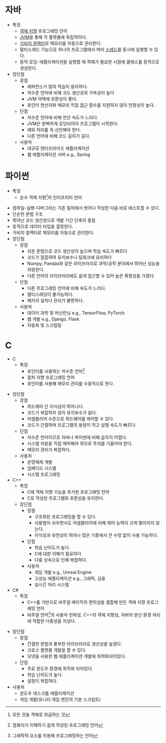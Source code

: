 # 자바
- 특징
  - [객체 지향](../java/객체지향.md) 프로그래밍 언어
  - [JVM](../java/JVM.md)을 통해 각 플랫폼에 독립적이다.
  - [가비지 컬렉터](../java/가비지컬렉터.md)로 메모리를 자동으로 관리한다.
  - 멀티스레드 기능으로 하나의 프로그램에서 여러 [스레드](../java/스레드.md)를 동시에 실행할 수 있다.
  - 동적 로딩: 애플리케이션을 실행할 때 객체가 필요한 시점에 클래스를 동적으로 생성한다.
- 장단점
  - 장점
    - 레퍼런스가 많아 학습이 용이하다.
    - 저수준 언어에 비해 코드 생산성과 가독성이 높다
    - JVM 덕택에 호환성이 좋다.
    - 포인터 연산자와 메모리 직접 접근 함수를 지원하지 않아 안정성이 높다.
  - 단점
    - 저수준 언어에 비해 연산 속도가 느리다.
    - JVM은 완벽하게 로딩되어야 프로그램이 시작한다.
    - 예외 처리를 꼭 선언해야 한다.
    - 다른 언어에 비해 코드 길이가 길다.
  - 사용처
    - 대규모 엔터프라이즈 애플리케이션
    - 웹 애플리케이션 서버 e.g., Spring

# 파이썬
- 특징
  - 순수 객체 지향[^pure]의 인터프리터 언어
[^pure]: 모든 것을 객체로 취급하는 것
  - 컴파일-실행-디버그라는 기존 절차에서 벗어나 작성한 다음 바로 테스트할 수 있다. 
  - 단순한 문법 구조
  - 뛰어난 코드 생산성으로 개발 기간 단축이 중점
  - 동적으로 데이터 타입을 결정한다.
  - 가비지 컬렉터로 메모리를 자동으로 관리한다.
- 장단점
  - 장점
    - 쉬운 문법으로 코드 생산성이 높으며 학습 속도가 빠르다
    - 코드가  깔끔하여 유지보수나 팀워크에 유리하다
    - Numpy, Pandas와 같은 라이브러리로 과학/공학 분야에서 뛰어난 성능을 자랑한다.
    - 다른 언어의 라이브러리에도 쉽게 접근할 수 있어 높은 확장성을 가졌다.
  - 단점
    - 다른 프로그래밍 언어에 비해 속도가 느리다.
    - 멀티스레딩이 불가능하다.
    - 패키지 설치나 관리가 불편하다.
  - 사용처
    - 데이터 과학 및 머신런닝 e.g., TensorFlow, PyTorch
    - 웹 개발 e.g., Django, Flask
    - 자동화 및 스크립팅
# C
- C
    - 특징
        - 포인터를 사용하는 저수준 언어[^lowlevel]
        - 절차 지향 프로그래밍 언어
        - 포인터를 사용해 메모리 관리를 수동적으로 한다.
[^lowlevel]: 컴퓨터가 이해하기 쉽게 작성된 프로그래밍 언어
  - 장단점
    - 장점
      - 하드웨어 간 이식성이 뛰어나다.
      - 코드가 복잡하지 않아 유지보수가 쉽다.
      - 어셈블리어 수준으로 하드웨어를 제어할 수 있다.
      - 코드가 간결하며 프로그램의 용량이 작고 실행 속도가 빠르다.
    - 단점
      - 저수준 언어이므로 자바나 파이썬에 비해 습득이 어렵다.
      - 시스템 자원을 직접 제어해야 하므로 주의를 기울어야 한다. 
      - 메모리 관리가 복잡하다.
    - 사용처
      - 운영체제 개발
      - 임베디드 시스템
      - 시스템 프로그래밍
- C++
  - 특징
    - C에 객체 지향 기능을 추가한 프로그래밍 언어
    - C로 작성된 프로그램와 호환성을 유지한다.
  - 장단점
    - 장점
      - 구조화된 프로그래밍을 할 수 있다.
      - 사용법이 쉬우면서도 어셈블리어에 비해 제어 능력이 크게 떨어지지 않는다.
      - 이식성과 유연성이 뛰어나 많은 기종에서 큰 수정 없이 사용 가능하다.
    - 단점
      - 학습 난이도가 높다.
      - C에 대한 이해가 필요하다.
      - 다중 상속으로 인해 복잡하다.
    - 사용처
      - 게임 개발 e.g., Unreal Engine
      - 고성능 애플리케이션 e.g., 그래픽, 금융
      - 실시간 처리 시스템
- C#
  - 특징
    - C++를 기반으로 비주얼 베이직의 편의성을 결합해 만든 객체 지향 프로그래밍 언어
    - 비주얼 언어[^visual]의 사용자 친화성, C++의 객체 지향성, 자바의 분산 환경 처리에 적합한 다중성을 지녔다.
[^visual]: 그래픽적 요소를 이용해 프로그래밍하는 언어
  - 장단점
    - 장점
      - 간결한 문법과 풍부한 라이브러리로 생산성을 높였다.
      - 크로스 플랫폼 개발을 할 수 있다.
      - 닷넷을 사용한 웹 애플리케이션 개발에 최적화되어있다.
    - 단점
      - 주로 윈도우 환경에 최적화 되어있다.
      - 학습 난이도가 높다.
      - 설정이 복잡하다.
  - 사용처
    - 윈도우 데스크톱 애플리케이션
    - 게임 개발(유니티 게임 엔진의 기본 스크립트)